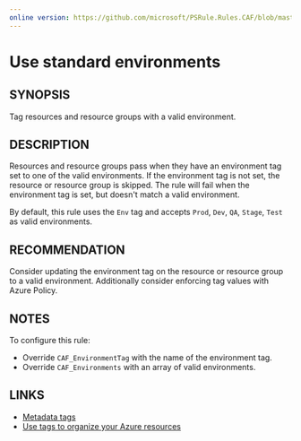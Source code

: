 ```yaml
---
online version: https://github.com/microsoft/PSRule.Rules.CAF/blob/master/docs/rules/en-US/CAF.Tag.Environment.md
---
```


# Use standard environments

## SYNOPSIS

Tag resources and resource groups with a valid environment.

## DESCRIPTION

Resources and resource groups pass when they have an environment tag set to one of the valid environments.
If the environment tag is not set, the resource or resource group is skipped.
The rule will fail when the environment tag is set, but doesn't match a valid environment.

By default, this rule uses the `Env` tag and accepts `Prod`, `Dev`, `QA`, `Stage`, `Test` as valid environments.

## RECOMMENDATION

Consider updating the environment tag on the resource or resource group to a valid environment.
Additionally consider enforcing tag values with Azure Policy.

## NOTES

To configure this rule:

- Override `CAF_EnvironmentTag` with the name of the environment tag.
- Override `CAF_Environments` with an array of valid environments.

## LINKS

- [Metadata tags](https://docs.microsoft.com/en-us/azure/cloud-adoption-framework/ready/azure-best-practices/naming-and-tagging#metadata-tags)
- [Use tags to organize your Azure resources](https://docs.microsoft.com/en-us/azure/azure-resource-manager/management/tag-resources)
